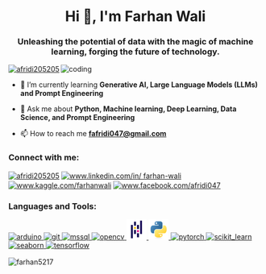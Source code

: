 <h1 align="center">Hi 👋, I'm Farhan Wali</h1>
<h3 align="center">Unleashing the potential of data with the magic of machine learning, forging the future of technology.</h3>
<img align="right" alt="coding" width="400" src="https://physicsgurukul.com/wp-content/uploads/2019/02/character-1.gif"
<p align="left"> <a href="https://twitter.com/afridi205205" target="blank"><img src="https://img.shields.io/twitter/follow/afridi205205?logo=twitter&style=for-the-badge" alt="afridi205205" /></a> </p>

- 🌱 I’m currently learning **Generative AI, Large Language Models (LLMs) and Prompt Engineering**

- 💬 Ask me about **Python, Machine learning, Deep Learning, Data Science, and Prompt Engineering**

- 📫 How to reach me **fafridi047@gmail.com**

<h3 align="left">Connect with me:</h3>
<p align="left">
<a href="https://twitter.com/afridi205205" target="blank"><img align="center" src="https://raw.githubusercontent.com/rahuldkjain/github-profile-readme-generator/master/src/images/icons/Social/twitter.svg" alt="afridi205205" height="30" width="40" /></a>
<a href="https://linkedin.com/in/www.linkedin.com/in/ farhan-wali" target="blank"><img align="center" src="https://raw.githubusercontent.com/rahuldkjain/github-profile-readme-generator/master/src/images/icons/Social/linked-in-alt.svg" alt="www.linkedin.com/in/ farhan-wali" height="30" width="40" /></a>
<a href="https://kaggle.com/www.kaggle.com/farhanwali" target="blank"><img align="center" src="https://raw.githubusercontent.com/rahuldkjain/github-profile-readme-generator/master/src/images/icons/Social/kaggle.svg" alt="www.kaggle.com/farhanwali" height="30" width="40" /></a>
<a href="https://fb.com/www.facebook.com/afridi047" target="blank"><img align="center" src="https://raw.githubusercontent.com/rahuldkjain/github-profile-readme-generator/master/src/images/icons/Social/facebook.svg" alt="www.facebook.com/afridi047" height="30" width="40" /></a>
</p>

<h3 align="left">Languages and Tools:</h3>
<p align="left"> <a href="https://www.arduino.cc/" target="_blank" rel="noreferrer"> <img src="https://cdn.worldvectorlogo.com/logos/arduino-1.svg" alt="arduino" width="40" height="40"/> </a> <a href="https://git-scm.com/" target="_blank" rel="noreferrer"> <img src="https://www.vectorlogo.zone/logos/git-scm/git-scm-icon.svg" alt="git" width="40" height="40"/> </a> <a href="https://www.microsoft.com/en-us/sql-server" target="_blank" rel="noreferrer"> <img src="https://www.svgrepo.com/show/303229/microsoft-sql-server-logo.svg" alt="mssql" width="40" height="40"/> </a> <a href="https://opencv.org/" target="_blank" rel="noreferrer"> <img src="https://www.vectorlogo.zone/logos/opencv/opencv-icon.svg" alt="opencv" width="40" height="40"/> </a> <a href="https://pandas.pydata.org/" target="_blank" rel="noreferrer"> <img src="https://raw.githubusercontent.com/devicons/devicon/2ae2a900d2f041da66e950e4d48052658d850630/icons/pandas/pandas-original.svg" alt="pandas" width="40" height="40"/> </a> <a href="https://www.python.org" target="_blank" rel="noreferrer"> <img src="https://raw.githubusercontent.com/devicons/devicon/master/icons/python/python-original.svg" alt="python" width="40" height="40"/> </a> <a href="https://pytorch.org/" target="_blank" rel="noreferrer"> <img src="https://www.vectorlogo.zone/logos/pytorch/pytorch-icon.svg" alt="pytorch" width="40" height="40"/> </a> <a href="https://scikit-learn.org/" target="_blank" rel="noreferrer"> <img src="https://upload.wikimedia.org/wikipedia/commons/0/05/Scikit_learn_logo_small.svg" alt="scikit_learn" width="40" height="40"/> </a> <a href="https://seaborn.pydata.org/" target="_blank" rel="noreferrer"> <img src="https://seaborn.pydata.org/_images/logo-mark-lightbg.svg" alt="seaborn" width="40" height="40"/> </a> <a href="https://www.tensorflow.org" target="_blank" rel="noreferrer"> <img src="https://www.vectorlogo.zone/logos/tensorflow/tensorflow-icon.svg" alt="tensorflow" width="40" height="40"/> </a> </p>

<p><img align="center" src="https://github-readme-stats.vercel.app/api/top-langs?username=farhan5217&show_icons=true&locale=en&layout=compact" alt="farhan5217" /></p>
